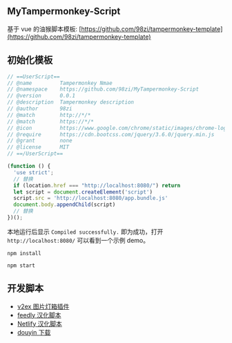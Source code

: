 ## MyTampermonkey-Script

基于 vue 的油猴脚本模板: [https://github.com/98zi/tampermonkey-template](https://github.com/98zi/tampermonkey-template)

## 初始化模板

```js
// ==UserScript==
// @name         Tampermonkey Nmae
// @namespace    https://github.com/98zi/MyTampermonkey-Script
// @version      0.0.1
// @description  Tampermonkey description
// @author       98zi
// @match        http://*/*
// @match        https://*/*
// @icon         https://www.google.com/chrome/static/images/chrome-logo-m100.svg
// @require      https://cdn.bootcss.com/jquery/3.6.0/jquery.min.js
// @grant        none
// @license      MIT
// ==/UserScript==

(function () {
  'use strict';
  // 替换
  if (location.href === "http://localhost:8080/") return
  let script = document.createElement('script')
  script.src = 'http://localhost:8080/app.bundle.js'
  document.body.appendChild(script)
  // 替换
})();
```

本地运行后显示 `Compiled successfully.` 即为成功，打开 `http://localhost:8080/` 可以看到一个示例 demo。

```shell
npm install

npm start
```

## 开发脚本

- [v2ex 图片灯箱插件](./data/v2ex图片灯箱插件.js)
- [feedly 汉化脚本](./data/feedly汉化脚本.js)
- [Netlify 汉化脚本](./data/Netlify汉化脚本.js)
- [douyin 下载](./data/douyin下载.js)
